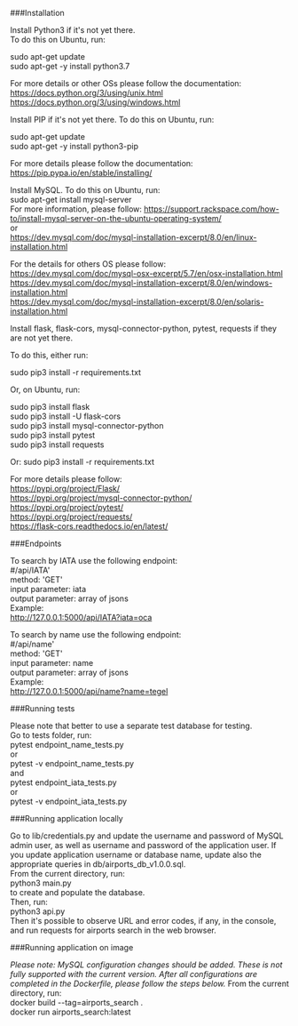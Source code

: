###Installation  

Install Python3 if it's not yet there.  
To do this on Ubuntu, run:  
  
sudo apt-get update  
sudo apt-get -y install python3.7  
  
For more details or other OSs please follow the documentation:  
https://docs.python.org/3/using/unix.html  
https://docs.python.org/3/using/windows.html  
  
Install PIP if it's not yet there. To do this on Ubuntu, run:  
  
sudo apt-get update  
sudo apt-get -y install python3-pip  

For more details please follow the documentation:  
https://pip.pypa.io/en/stable/installing/  

Install MySQL. To do this on Ubuntu, run:  
sudo apt-get install mysql-server  
For more information, please follow:
https://support.rackspace.com/how-to/install-mysql-server-on-the-ubuntu-operating-system/  
or  
https://dev.mysql.com/doc/mysql-installation-excerpt/8.0/en/linux-installation.html  

For the details for others OS please follow:  
https://dev.mysql.com/doc/mysql-osx-excerpt/5.7/en/osx-installation.html  
https://dev.mysql.com/doc/mysql-installation-excerpt/8.0/en/windows-installation.html  
https://dev.mysql.com/doc/mysql-installation-excerpt/8.0/en/solaris-installation.html  

Install flask, flask-cors, mysql-connector-python, pytest, requests if they are not yet there.  

To do this, either run:  

sudo pip3 install -r requirements.txt  

Or, on Ubuntu, run:  

sudo pip3 install flask  
sudo pip3 install -U flask-cors  
sudo pip3 install mysql-connector-python  
sudo pip3 install pytest  
sudo pip3 install requests  

Or:
sudo pip3 install -r requirements.txt

For more details please follow:  
https://pypi.org/project/Flask/  
https://pypi.org/project/mysql-connector-python/  
https://pypi.org/project/pytest/  
https://pypi.org/project/requests/  
https://flask-cors.readthedocs.io/en/latest/

###Endpoints

To search by IATA use the following endpoint:  
#/api/IATA'  
method: 'GET'  
input parameter: iata  
output parameter: array of jsons  
Example:  
http://127.0.0.1:5000/api/IATA?iata=oca  

To search by name use the following endpoint:  
#/api/name'  
method: 'GET'  
input parameter: name  
output parameter: array of jsons  
Example:  
http://127.0.0.1:5000/api/name?name=tegel  

###Running tests

Please note that better to use a separate test database for testing.  
Go to tests folder, run:  
pytest endpoint_name_tests.py  
or  
pytest -v endpoint_name_tests.py  
and  
pytest endpoint_iata_tests.py  
or  
pytest -v endpoint_iata_tests.py  

###Running application locally

Go to lib/credentials.py and update the username and password of MySQL admin user, as well as username and password of the application user. If you update application username or database name, update also the appropriate queries in db/airports_db_v1.0.0.sql.  
From the current directory, run:  
python3 main.py  
to create and populate the database.  
Then, run:  
python3 api.py  
Then it's possible to observe URL and error codes, if any, in the console, and run requests for airports search in the web browser.  

###Running application on image

_Please note: MySQL configuration changes should be added. These is not fully supported with the current version. After all configurations are completed in the Dockerfile, please follow the steps below._
From the current directory, run:  
docker build --tag=airports_search .  
docker run airports_search:latest  
